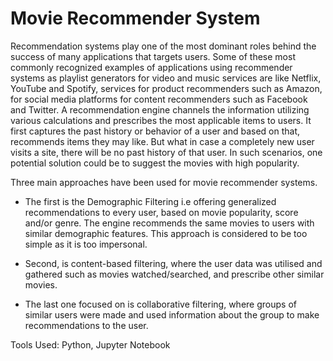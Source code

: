 # Movie Recommender System

Recommendation systems play one of the most dominant roles behind the success of many applications that targets users. Some of these most commonly recognized examples of applications using recommender systems as playlist generators for video and music services are like Netflix, YouTube and Spotify, services for product recommenders such as Amazon, for social media platforms for content recommenders such as Facebook and Twitter. A recommendation engine channels the information utilizing various calculations and prescribes the most applicable items to users. It first captures the past history or behavior of a user and based on that, recommends items they may like. But what in case a completely new user visits a site, there will be no past history of that user. In such scenarios, one potential solution could be to suggest the movies with high popularity.

Three main approaches have been used for movie recommender systems.
- The first is the Demographic Filtering i.e offering generalized recommendations to every user, based on movie popularity, score and/or genre. The engine recommends the same movies to users with similar demographic features. This approach is considered to be too simple as it is too impersonal.

- Second, is content-based filtering, where the user data was utilised and gathered such as movies watched/searched, and prescribe other similar movies.

- The last one focused on is collaborative filtering, where groups of similar users were made and used information about the group to make recommendations to the user.
  
Tools Used: Python, Jupyter Notebook
